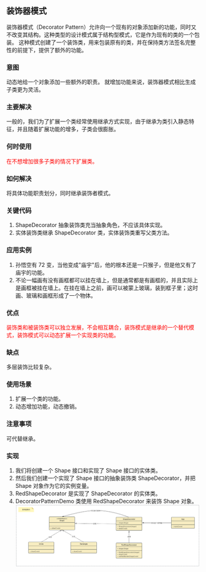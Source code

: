 ## 装饰器模式
装饰器模式（Decorator Pattern）允许向一个现有的对象添加新的功能，同时又不改变其结构。这种类型的设计模式属于结构型模式，它是作为现有的类的一个包装。
这种模式创建了一个装饰类，用来包装原有的类，并在保持类方法签名完整性的前提下，提供了额外的功能。

### 意图
动态地给一个对象添加一些额外的职责。
就增加功能来说，装饰器模式相比生成子类更为灵活。

### 主要解决
一般的，我们为了扩展一个类经常使用继承方式实现，由于继承为类引入静态特征，并且随着扩展功能的增多，子类会很膨胀。

### 何时使用
<font color=red>在不想增加很多子类的情况下扩展类。</font>

### 如何解决
将具体功能职责划分，同时继承装饰者模式。

### 关键代码
1. ShapeDecorator 抽象装饰类充当抽象角色，不应该具体实现。
2. 实体装饰类继承 ShapeDecorator 类，实体装饰类重写父类方法。

### 应用实例
1. 孙悟空有 72 变，当他变成"庙宇"后，他的根本还是一只猴子，但是他又有了庙宇的功能。
2. 不论一幅画有没有画框都可以挂在墙上，但是通常都是有画框的，并且实际上是画框被挂在墙上。在挂在墙上之前，画可以被蒙上玻璃，装到框子里；这时画、玻璃和画框形成了一个物体。

### 优点
<font color=red>装饰类和被装饰类可以独立发展，不会相互耦合，装饰模式是继承的一个替代模式，装饰模式可以动态扩展一个实现类的功能。</font>

### 缺点
多层装饰比较复杂。

### 使用场景
1. 扩展一个类的功能。
2. 动态增加功能，动态撤销。

### 注意事项
可代替继承。

### 实现
1. 我们将创建一个 Shape 接口和实现了 Shape 接口的实体类。 
2. 然后我们创建一个实现了 Shape 接口的抽象装饰类 ShapeDecorator，并把 Shape 对象作为它的实例变量。 
3. RedShapeDecorator 是实现了 ShapeDecorator 的实体类。 
4. DecoratorPatternDemo 类使用 RedShapeDecorator 来装饰 Shape 对象。
![图片](decorator.png)